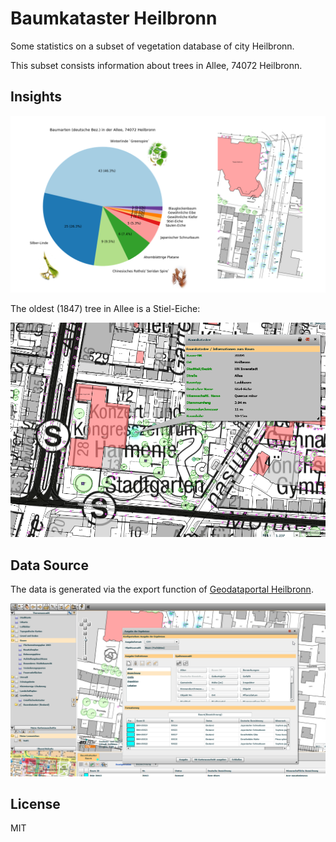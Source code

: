 # Baumkataster Heilbronn

Some statistics on a subset of vegetation database of city Heilbronn.

This subset consists information about trees in Allee, 74072 Heilbronn.

## Insights

![pie-plot-allee-tree-types](reports/Allee.png)

The oldest (1847) tree in Allee is a Stiel-Eiche:

![pie-plot-allee-tree-types](reports/Allee-oldest-tree.png)

## Data Source

The data is generated via the export function of [Geodataportal Heilbronn](https://www.gisserver.de/heilbronn/).

![export](assets/geodatenportal-export.png)

## License

MIT
